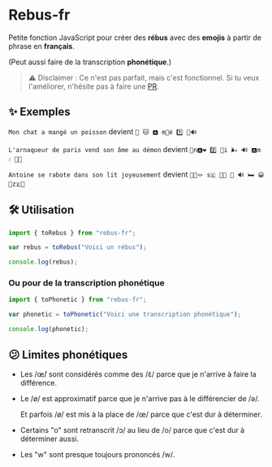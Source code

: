 # Rebus-fr

Petite fonction JavaScript pour créer des **rébus** avec des **emojis** à partir de phrase en **français**.

(Peut aussi faire de la transcription **phonétique**.)

> ⚠️ Disclaimer : Ce n'est pas parfait, mais c'est fonctionnel.
> Si tu veux l'améliorer, n'hésite pas à faire une [PR](https://github.com/ptlc8/rebus/pulls).


## ✨ Exemples

`Mon chat a mangé un poisson` devient `🗻 🐱 🅰️ m👼é 1️⃣ 🫛🔊`

`L'arnaqueur de paris vend son âme au démon` devient `🥓n🅰️❤️ 2️⃣ 🍰i 🌬️ 🔊 🅰️m 💧 🎲🗻`

`Antoine se rabote dans son lit joyeusement` devient `📅🫵🪢 s🇪 🐀👢 🦷 🔊 🛏️ 😀👀z🇪🤥`


## 🛠️ Utilisation

```js
import { toRebus } from "rebus-fr";

var rebus = toRebus("Voici un rébus");

console.log(rebus);
```

### Ou pour de la transcription phonétique

```js
import { toPhonetic } from "rebus-fr";

var phonetic = toPhonetic("Voici une transcription phonétique");

console.log(phonetic);
```


## 😕 Limites phonétiques

- Les /œ̃/ sont considérés comme des /ɛ̃/ parce que je n'arrive à faire la différence.

- Le /ø/ est approximatif parce que je n'arrive pas à le différencier de /ə/.

  Et parfois /ø/ est mis à la place de /œ/ parce que c'est dur à déterminer.

- Certains "o" sont retranscrit /ɔ/ au lieu de /o/ parce que c'est dur à déterminer aussi.

- Les "w" sont presque toujours prononcés /w/.
